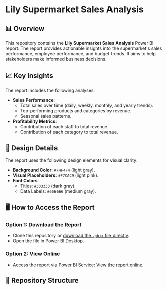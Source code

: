 # Lily Supermarket Sales Analysis

## 📊 Overview
This repository contains the **Lily Supermarket Sales Analysis** Power BI report. The report provides actionable insights into the supermarket's sales performance, employee performance, and budget trends. It aims to help stakeholders make informed business decisions.

## 📈 Key Insights
The report includes the following analyses:
- **Sales Performance**:
  - Total sales over time (daily, weekly, monthly, and yearly trends).
  - Top-performing products and categories by revenue.
  - Seasonal sales patterns.
- **Profitability Metrics**:
  - Contribution of each staff to total revenue.
  - Contribution of each category to total revenue.
## 🎨 Design Details
The report uses the following design elements for visual clarity:
- **Background Color**: `#F4F4F4` (light gray).
- **Visual Placeholders**: `#F7CAC9` (light pink).
- **Font Colors**:
  - Titles: `#333333` (dark gray).
  - Data Labels: `#666666` (medium gray).

## 🖥️ How to Access the Report
### **Option 1: Download the Report**
- Clone this repository or [download the `.pbix` file directly](./Lily_Supermarket_Sales_Analysis.pbix).
- Open the file in Power BI Desktop.

### **Option 2: View Online**
- Access the report via Power BI Service: [View the report online]("https://app.powerbi.com/view?r=eyJrIjoiZmJjMTdiMDgtNjIzNC00ZTg0LTlkYWYtNTMyNTgzNWI3MjVlIiwidCI6IjZjMTEzNTE4LWI0ZjktNDRhNS1iNDk1LWYzZjViZDk0NjMwZCJ9").

## 📂 Repository Structure
